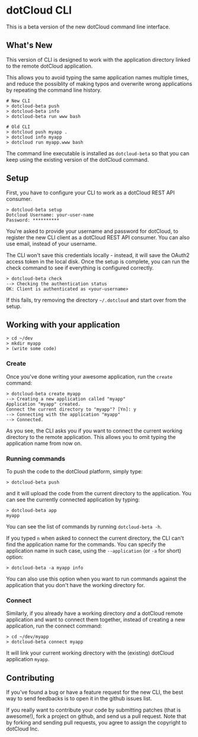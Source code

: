 # dotCloud CLI

This is a beta version of the new dotCloud command line interface.

## What's New

This version of CLI is designed to work with the application directory
linked to the remote dotCloud application.

This allows you to avoid typing the same application names multiple
times, and reduce the possiblity of making typos and overwrite wrong
applications by repeating the command line history.

    # New CLI 
    > dotcloud-beta push
    > dotcloud-beta info
    > dotcloud-beta run www bash

    # Old CLI
    > dotcloud push myapp .
    > dotcloud info myapp
    > dotcloud run myapp.www bash

The command line executable is installed as `dotcloud-beta` so that you
can keep using the existing version of the dotCloud command.

## Setup

First, you have to configure your CLI to work as a dotCloud REST API
consumer.

    > dotcloud-beta setup
    Dotcloud Username: your-user-name
    Password: **********

You're asked to provide your username and password for dotCloud, to
register the new CLI client as a dotCloud REST API consumer. You can
also use email, instead of your username.

The CLI won't save this credentials locally - instead, it will save
the OAuth2 access token in the local disk. Once the setup is complete,
you can run the check command to see if everything is configured
correctly.

    > dotcloud-beta check
    --> Checking the authentication status
    OK: Client is authenticated as <your-username>

If this fails, try removing the directory `~/.dotcloud` and start
over from the setup.

## Working with your application

    > cd ~/dev
    > mkdir myapp
    > (write some code)

### Create

Once you've done writing your awesome application, run the `create` command:

    > dotcloud-beta create myapp
    --> Creating a new application called "myapp"
    Application "myapp" created.
    Connect the current directory to "myapp"? [Yn]: y
    --> Connecting with the application "myapp"
    --> Connected.

As you see, the CLI asks you if you want to connect the current
working directory to the remote application. This allows you to omit
typing the application name from now on.

### Running commands

To push the code to the dotCloud platform, simply type:

    > dotcloud-beta push

and it will upload the code from the current directory to the
application. You can see the currently connected application by typing:

    > dotcloud-beta app
    myapp

You can see the list of commands by running `dotcloud-beta -h`.

If you typed `n` when asked to connect the current directory, the CLI
can't find the application name for the commands. You can specify the
application name in such case, using the `--application` (or `-a` for
short) option:

    > dotcloud-beta -a myapp info

You can also use this option when you want to run commands against the
application that you don't have the working directory for.

### Connect

Similarly, if you already have a working directory *and* a dotCloud
remote application and want to connect them together, instead of
creating a new application, run the connect command:

    > cd ~/dev/myapp
    > dotcloud-beta connect myapp

It will link your current working directory with the (existing) dotCloud application `myapp`.

## Contributing

If you've found a bug or have a feature request for the new CLI, the
best way to send feedbacks is to open it in the github issues list.

If you really want to contribute your code by submitting patches (that
is awesome!), fork a project on github, and send us a pull
request. Note that by forking and sending pull requests, you agree to
assign the copyright to dotCloud Inc.

